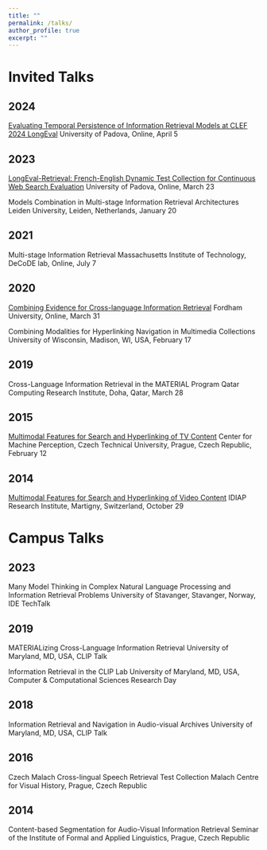 ```yaml
---
title: ""
permalink: /talks/
author_profile: true
excerpt: ""
---
```


# Invited Talks

## 2024
[Evaluating Temporal Persistence of Information Retrieval Models at CLEF 2024 LongEval](https://www.youtube.com/watch?v=o1Zf0_AzimA)
University of Padova, Online, April 5

## 2023
[LongEval-Retrieval: French-English Dynamic Test Collection for Continuous Web Search Evaluation](https://www.youtube.com/watch?v=3R_sreqPfAc)
University of Padova, Online, March 23

Models Combination in Multi-stage Information Retrieval Architectures
Leiden University, Leiden, Netherlands, January 20

## 2021
Multi-stage Information Retrieval
Massachusetts Institute of Technology, DeCoDE lab, Online, July 7

## 2020    

[Combining Evidence for Cross-language Information Retrieval](https://www.slideshare.net/galuscakova/combining-evidence-for-crosslanguage-information-retrieval)
Fordham University, Online, March 31

Combining Modalities for Hyperlinking Navigation in Multimedia Collections
University of Wisconsin, Madison, WI, USA, February 17

## 2019
Cross-Language Information Retrieval in the MATERIAL Program
Qatar Computing Research Institute, Doha, Qatar, March 28

## 2015
[Multimodal Features for Search and Hyperlinking of TV Content](https://www.slideshare.net/galuscakova/multimodal-features-for-linking-television-content)
Center for Machine Perception, Czech Technical University, Prague, Czech Republic, February 12

## 2014 
[Multimodal Features for Search and Hyperlinking of Video Content](https://www.slideshare.net/galuscakova/idiap-galuscakova)
IDIAP Research Institute, Martigny, Switzerland, October 29

# Campus Talks

## 2023
Many Model Thinking in Complex Natural Language Processing and Information Retrieval Problems
University of Stavanger, Stavanger, Norway, IDE TechTalk

## 2019
MATERIALizing Cross-Language Information Retrieval
University of Maryland, MD, USA, CLIP Talk

Information Retrieval in the CLIP Lab
University of Maryland, MD, USA, Computer & Computational Sciences Research Day

## 2018
Information Retrieval and Navigation in Audio-visual Archives
University of Maryland, MD, USA, CLIP Talk

## 2016    
Czech Malach Cross-lingual Speech Retrieval Test Collection
Malach Centre for Visual History, Prague, Czech Republic

## 2014
Content-based Segmentation for Audio-Visual Information Retrieval
Seminar of the Institute of Formal and Applied Linguistics, Prague, Czech Republic
